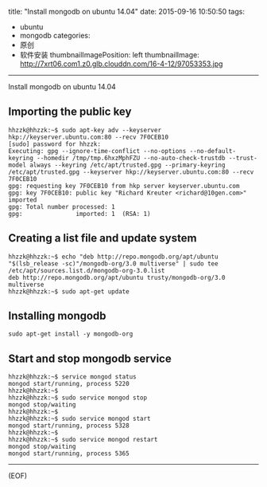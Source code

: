 title: "Install mongodb on ubuntu 14.04"
date: 2015-09-16 10:50:50
tags:
  - ubuntu
  - mongodb
categories:
  - 原创
  - 软件安装
thumbnailImagePosition: left
thumbnailImage: http://7xrt06.com1.z0.glb.clouddn.com/16-4-12/97053353.jpg
---

Install mongodb on ubuntu 14.04
<!-- excerpt -->

## Importing the public key
```shell
hhzzk@hhzzk:~$ sudo apt-key adv --keyserver hkp://keyserver.ubuntu.com:80 --recv 7F0CEB10
[sudo] password for hhzzk:
Executing: gpg --ignore-time-conflict --no-options --no-default-keyring --homedir /tmp/tmp.6hxzMphFZU --no-auto-check-trustdb --trust-model always --keyring /etc/apt/trusted.gpg --primary-keyring /etc/apt/trusted.gpg --keyserver hkp://keyserver.ubuntu.com:80 --recv 7F0CEB10
gpg: requesting key 7F0CEB10 from hkp server keyserver.ubuntu.com
gpg: key 7F0CEB10: public key "Richard Kreuter <richard@10gen.com>" imported
gpg: Total number processed: 1
gpg:               imported: 1  (RSA: 1)
```

## Creating a list file and update system
```shell
hhzzk@hhzzk:~$ echo "deb http://repo.mongodb.org/apt/ubuntu "$(lsb_release -sc)"/mongodb-org/3.0 multiverse" | sudo tee /etc/apt/sources.list.d/mongodb-org-3.0.list
deb http://repo.mongodb.org/apt/ubuntu trusty/mongodb-org/3.0 multiverse
hhzzk@hhzzk:~$ sudo apt-get update
```

## Installing mongodb
```shell
sudo apt-get install -y mongodb-org
```

## Start and stop mongodb service
```shell
hhzzk@hhzzk:~$ service mongod status
mongod start/running, process 5220
hhzzk@hhzzk:~$
hhzzk@hhzzk:~$ sudo service mongod stop
mongod stop/waiting
hhzzk@hhzzk:~$
hhzzk@hhzzk:~$ sudo service mongod start
mongod start/running, process 5328
hhzzk@hhzzk:~$
hhzzk@hhzzk:~$ sudo service mongod restart
mongod stop/waiting
mongod start/running, process 5365

```

***
(EOF)
